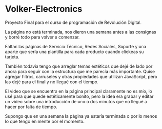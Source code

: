# Volker-Electronics
Proyecto Final para el curso de programación de Revolución Digital.

La página no está terminada, nos dieron una semana antes a las consignas y borré todo para volver a comenzar. 

Faltan las páginas de Servicio Técnico, Redes Sociales, Soporte y una aparte que sería una plantilla para cada producto cuando clickeas su tarjeta.

También todavía tengo que arreglar temas estéticos que dejé de lado por ahora para seguir con la estructura que me parecía más importante. Quise agregar filtros, carruseles y otras propiedades que utilizan JavaScript, pero las dejé para el final y no llegué con el tiempo.

El video que se encuentra en la página principal claramente no es mío, lo usé para que quede estéticamente bonito, pero la idea era grabar y editar un video sobre una introducción de uno o dos minutos que no llegué a hacer por falta de tiempo.



Supongo que en una semana la página ya estaría terminada o por lo menos lo que tengo en mente por el momento.
